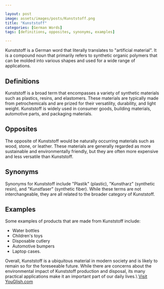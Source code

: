 ```yaml
---

layout: post
image: assets/images/posts/Kunststoff.png
title: "Kunststoff"
categories: [German Words]
tags: [definitions, opposites, synonyms, examples]

---
```


Kunststoff is a German word that literally translates to "artificial material". It is a compound noun that primarily refers to synthetic organic polymers that can be molded into various shapes and used for a wide range of applications.

## Definitions

Kunststoff is a broad term that encompasses a variety of synthetic materials such as plastics, resins, and elastomers. These materials are typically made from petrochemicals and are prized for their versatility, durability, and light weight. Kunststoff is widely used in consumer goods, building materials, automotive parts, and packaging materials.

## Opposites

The opposite of Kunststoff would be naturally occurring materials such as wood, stone, or leather. These materials are generally regarded as more sustainable and environmentally friendly, but they are often more expensive and less versatile than Kunststoff.

## Synonyms

Synonyms for Kunststoff include "Plastik" (plastic), "Kunstharz" (synthetic resin), and "Kunstfaser" (synthetic fiber). While these terms are not interchangeable, they are all related to the broader category of Kunststoff.

## Examples

Some examples of products that are made from Kunststoff include:

- Water bottles
- Children's toys
- Disposable cutlery
- Automotive bumpers
- Laptop cases.

Overall, Kunststoff is a ubiquitous material in modern society and is likely to remain so for the foreseeable future. While there are concerns about the environmental impact of Kunststoff production and disposal, its many practical applications make it an important part of our daily lives.\ <a id="yg-widget-0" class="youglish-widget" data-query="Kunststoff" data-lang="german" data-components="8412" data-auto-start="0" data-bkg-color="theme_light" data-title="How%20to%20pronounce%20Kunststoff%20in%20German"  rel="nofollow" href="https://youglish.com">Visit YouGlish.com</a><script async src="https://youglish.com/public/emb/widget.js" charset="utf-8"></script>